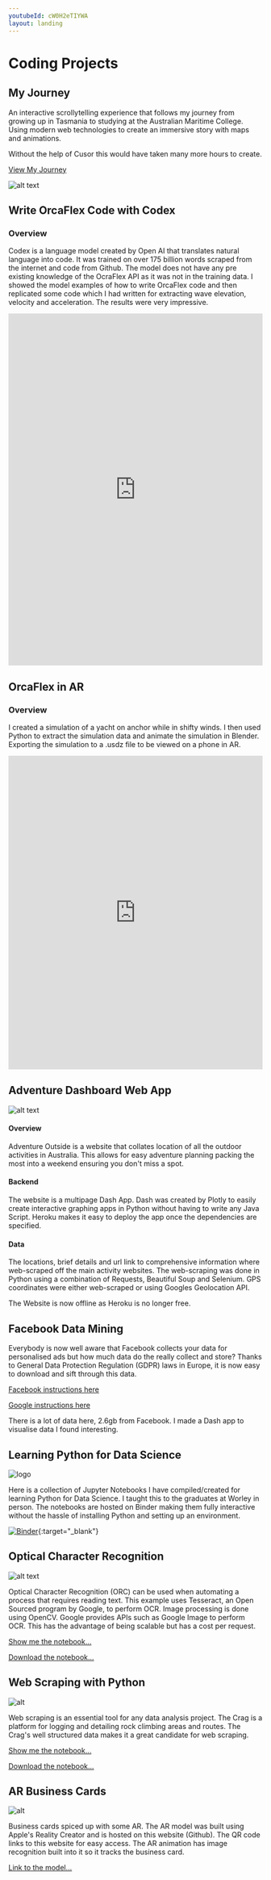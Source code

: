 ```yaml
---
youtubeId: cW0H2eTIYWA
layout: landing
---
```




# Coding Projects

## My Journey
An interactive scrollytelling experience that follows my journey from growing up in Tasmania to studying at the Australian Maritime College. Using modern web technologies to create an immersive story with maps and animations.

Without the help of Cusor this would have taken many more hours to create.

[View My Journey](my-story.html)

![alt text](images/mystory/cover.JPEG)

## Write OrcaFlex Code with Codex

### Overview

Codex is a language model created by Open AI that translates natural language into code. It was trained on over 175 billion words scraped from the internet and code from Github. The model does not have any pre existing knowledge of the OcraFlex API as it was not in the training data. I showed the model examples of how to write OrcaFlex code and then replicated some code which I had written for extracting wave elevation, velocity and acceleration. The results were very impressive.

<p align="center"><iframe src="https://www.linkedin.com/embed/feed/update/urn:li:ugcPost:6893885192474378241" height="698" width="504" frameborder="0" allowfullscreen="" title="Embedded post"></iframe></p>

## OrcaFlex in AR

### Overview
I created a simulation of a yacht on anchor while in shifty winds. I then used Python to extract the simulation data and animate the simulation in Blender. Exporting the simulation to a .usdz file to be viewed on a phone in AR.

<p align="center"><iframe src="https://www.linkedin.com/embed/feed/update/urn:li:ugcPost:6804001832822812672" height="622" width="504" frameborder="0" allowfullscreen="" title="Embedded post"></iframe></p>

## Adventure Dashboard Web App
![alt text](images/adventure.png)

#### Overview

Adventure Outside is a website that collates location of all the outdoor activities in Australia. This allows for easy adventure planning packing the most into a weekend ensuring you don't miss a spot. 

#### Backend

The website is a multipage Dash App. Dash was created by Plotly to easily create interactive graphing apps in Python without having to write any Java Script. Heroku makes it easy to deploy the app once the dependencies are specified.

#### Data 

The locations, brief details and url link to comprehensive information where web-scraped off the main activity websites. The web-scraping was done in Python using a combination of Requests, Beautiful Soup and Selenium. GPS coordinates were either web-scraped or using Googles Geolocation API.

The Website is now offline as Heroku is no longer free.

## Facebook Data Mining


Everybody is now well aware that Facebook collects your data for personalised ads but how much data do the really collect and store? Thanks to General Data Protection Regulation (GDPR) laws in Europe, it is now easy to download and sift through this data. 

[Facebook instructions here](https://www.facebook.com/help/1701730696756992)

[Google instructions here](https://support.google.com/accounts/answer/3024190?hl=en)

There is a lot of data here, 2.6gb from Facebook. I made a Dash app to visualise data I found interesting.

## Learning Python for Data Science

![logo](images/python.png)

Here is a collection of Jupyter Notebooks I have compiled/created for learning Python for Data Science. I taught this to the graduates at Worley in person. The notebooks are hosted on Binder making them fully interactive without the hassle of installing Python and setting up an environment.

[![Binder](https://mybinder.org/badge_logo.svg)](https://mybinder.org/v2/gh/DylanIntec/PyDataSci/HEAD){:target="_blank"}

## Optical Character Recognition
![alt text](images/age.png)

Optical Character Recognition (ORC) can be used when automating a process that requires reading text. This example uses Tesseract, an Open Sourced program by Google, to perform OCR. Image processing is done using OpenCV. Google provides APIs such as Google Image to perform OCR. This has the advantage of being scalable but has a cost per request.

[Show me the notebook...](2020-10-02-or.html)

[Download the notebook...](2020-10-02-or.ipynb)
## Web Scraping with Python

![alt](images/webscrap.png)

Web scraping is an essential tool for any data analysis project. The Crag is a platform for logging and detailing rock climbing areas and routes. The Crag's well structured data makes it a great candidate for web scraping.

[Show me the notebook...](2020-02-11-thecrag.html)

[Download the notebook...](notebooks/TheCragAPI.ipynb)

## AR Business Cards

![alt](images/arbc.gif)

Business cards spiced up with some AR. The AR model was built using Apple's Reality Creator and is hosted on this website (Github). The QR code links to this website for easy access. The AR animation has image recognition built into it so it tracks the business card.

[Link to the model...](2021-02-05-mm-bc.html)

